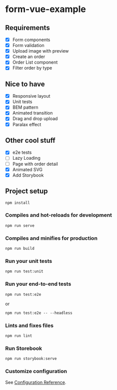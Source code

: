 # form-vue-example

## Requirements
- [x] Form components
- [x] Form validation
- [x] Upload image with preview
- [x] Create an order
- [x] Order List component
- [x] Filter order by type

## Nice to have
- [X] Responsive layout
- [x] Unit tests
- [x] BEM pattern
- [X] Animated transition
- [x] Drag and drop upload
- [x] Paralax effect

## Other cool stuff
- [X] e2e tests
- [ ] Lazy Loading
- [ ] Page with order detail
- [X] Animated SVG
- [X] Add Storybook

## Project setup
```
npm install
```

### Compiles and hot-reloads for development
```
npm run serve
```

### Compiles and minifies for production
```
npm run build
```

### Run your unit tests
```
npm run test:unit
```

### Run your end-to-end tests
```
npm run test:e2e
```
or

```
npm run test:e2e -- --headless
```

### Lints and fixes files
```
npm run lint
```

### Run Storebook
```
npm run storybook:serve
```

### Customize configuration
See [Configuration Reference](https://cli.vuejs.org/config/).

